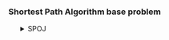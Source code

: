 ### Shortest Path Algorithm base problem
<ul>
    <details>
        <summary>SPOJ</summary>
        <ol>
            <li>Problem: <a href="https://www.spoj.com/problems/CHICAGO/">106 miles to Chicago</a></li>
            <ul>
                <li>Solution: <a href="../../Spoj/CHICAGO-106_miles_to_Chicago.md">106 miles to Chicago</a></li>
            </ul>
            <li>Problem: <a href="https://www.spoj.com/problems/RMQSQ/">RMQSQ-Range Minimum Query</a></li>
			<ul>
				<li>Solution: <a href="../../Spoj/RMQSQ-Range Minimum Query.md">RMQSQ-Range Minimum Query</a></li>
			</ul>
        </ol>
    </details>
</ul>